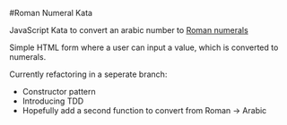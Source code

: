 #Roman Numeral Kata

JavaScript Kata to convert an arabic number to [Roman numerals](http://en.wikipedia.org/wiki/Roman_numerals)

Simple HTML form where a user can input a value, which is converted to numerals.

Currently refactoring in a seperate branch:

* Constructor pattern
* Introducing TDD
* Hopefully add a second function to convert from Roman -> Arabic
